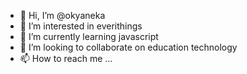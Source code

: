 - 👋 Hi, I’m @okyaneka
- 👀 I’m interested in everithings
- 🌱 I’m currently learning javascript
- 💞️ I’m looking to collaborate on education technology
- 📫 How to reach me ...

<!---
okyaneka/okyaneka is a ✨ special ✨ repository because its `README.md` (this file) appears on your GitHub profile.
You can click the Preview link to take a look at your changes.
--->
